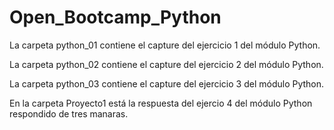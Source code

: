 # Open_Bootcamp_Python
La carpeta python_01 contiene el capture del ejercicio 1 del módulo Python.

La carpeta python_02 contiene el capture del ejercicio 2 del módulo Python.

La carpeta python_03 contiene el capture del ejercicio 3 del módulo Python.

En la carpeta Proyecto1 está la respuesta del ejercio 4 del módulo Python respondido de tres manaras.
